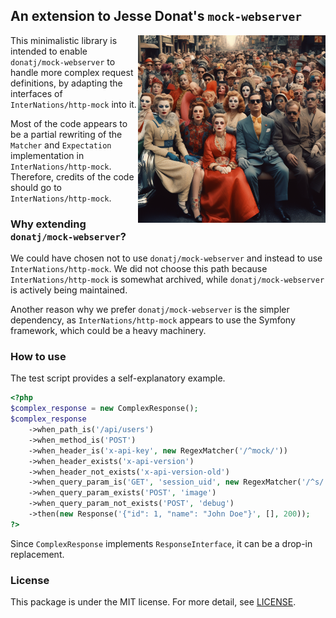 ## An extension to Jesse Donat's `mock-webserver`

<img src="title.png" align="right" alt="a group of actors sitting in a parade" width="300"/>

This minimalistic library is intended to enable `donatj/mock-webserver` to handle more complex request definitions, 
by adapting the interfaces of `InterNations/http-mock` into it. 

Most of the code appears to be a partial rewriting of the `Matcher` and `Expectation` implementation in `InterNations/http-mock`. 
Therefore, credits of the code should go to `InterNations/http-mock`.

### Why extending `donatj/mock-webserver`?

We could have chosen not to use `donatj/mock-webserver` and instead to use `InterNations/http-mock`. 
We did not choose this path because `InterNations/http-mock` is somewhat archived, while `donatj/mock-webserver` is 
actively being maintained. 

Another reason why we prefer `donatj/mock-webserver` is the simpler dependency, as `InterNations/http-mock` appears to use the Symfony framework, which could be a heavy machinery.

### How to use

The test script provides a self-explanatory example.

```php
<?php
$complex_response = new ComplexResponse();
$complex_response
    ->when_path_is('/api/users')
    ->when_method_is('POST')
    ->when_header_is('x-api-key', new RegexMatcher('/^mock/'))
    ->when_header_exists('x-api-version')
    ->when_header_not_exists('x-api-version-old')
    ->when_query_param_is('GET', 'session_uid', new RegexMatcher('/^s/'))
    ->when_query_param_exists('POST', 'image')
    ->when_query_param_not_exists('POST', 'debug')
    ->then(new Response('{"id": 1, "name": "John Doe"}', [], 200));
?>
```
Since `ComplexResponse` implements `ResponseInterface`, it can be a drop-in replacement.


### License

This package is under the MIT license. For more detail, see [LICENSE](./LICENSE).
